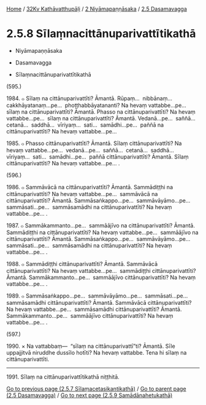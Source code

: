 
[Home](/) / [32Kv Kathāvatthupāḷi](../../../32Kv.md) / [2 Niyāmapaṇṇāsaka](../../2.md) / [2.5 Dasamavagga](../2.5.md)

# 2.5.8 Sīlaṃnacittānuparivattītikathā

* Niyāmapaṇṇāsaka

* Dasamavagga

* Sīlaṃnacittānuparivattītikathā

(595.)

1984\. ๐ Sīlaṃ na cittānuparivattīti? Āmantā. Rūpaṃ…  nibbānaṃ…  cakkhāyatanaṃ…pe…  phoṭṭhabbāyatananti? Na hevaṃ vattabbe…pe…  sīlaṃ na cittānuparivattīti? Āmantā. Phasso na cittānuparivattīti? Na hevaṃ vattabbe…pe…  sīlaṃ na cittānuparivattīti? Āmantā. Vedanā…pe…  saññā…  cetanā…  saddhā…  vīriyaṃ…  sati…  samādhi…pe…  paññā na cittānuparivattīti? Na hevaṃ vattabbe…pe…

1985\. ๐ Phasso cittānuparivattīti? Āmantā. Sīlaṃ cittānuparivattīti? Na hevaṃ vattabbe…pe…  vedanā…pe…  saññā…  cetanā…  saddhā…  vīriyaṃ…  sati…  samādhi…pe…  paññā cittānuparivattīti? Āmantā. Sīlaṃ cittānuparivattīti? Na hevaṃ vattabbe…pe… .

(596.)

1986\. ๐ Sammāvācā na cittānuparivattīti? Āmantā. Sammādiṭṭhi na cittānuparivattīti? Na hevaṃ vattabbe…pe…  sammāvācā na cittānuparivattīti? Āmantā. Sammāsaṅkappo…pe…  sammāvāyāmo…pe…  sammāsati…pe…  sammāsamādhi na cittānuparivattīti? Na hevaṃ vattabbe…pe… .

1987\. ๐ Sammākammanto…pe…  sammāājīvo na cittānuparivattīti? Āmantā. Sammādiṭṭhi na cittānuparivattīti? Na hevaṃ vattabbe…pe…  sammāājīvo na cittānuparivattīti? Āmantā. Sammāsaṅkappo…pe…  sammāvāyāmo…pe…  sammāsati…pe…  sammāsamādhi na cittānuparivattīti? Na hevaṃ vattabbe…pe… .

1988\. ๐ Sammādiṭṭhi cittānuparivattīti? Āmantā. Sammāvācā cittānuparivattīti? Na hevaṃ vattabbe…pe…  sammādiṭṭhi cittānuparivattīti? Āmantā. Sammākammanto…pe…  sammāājīvo cittānuparivattīti? Na hevaṃ vattabbe…pe… .

1989\. ๐ Sammāsaṅkappo…pe…  sammāvāyāmo…pe…  sammāsati…pe…  sammāsamādhi cittānuparivattīti? Āmantā. Sammāvācā cittānuparivattīti? Na hevaṃ vattabbe…pe…  sammāsamādhi cittānuparivattīti? Āmantā. Sammākammanto…pe…  sammāājīvo cittānuparivattīti? Na hevaṃ vattabbe…pe… .

(597.)

1990\. × Na vattabbaṃ—  “sīlaṃ na cittānuparivattī”ti? Āmantā. Sīle uppajjitvā niruddhe dussīlo hotīti? Na hevaṃ vattabbe. Tena hi sīlaṃ na cittānuparivattīti.

---

1991\. Sīlaṃ na cittānuparivattītikathā niṭṭhitā.



[Go to previous page (2.5.7 Sīlaṃacetasikantikathā)](2.5.7.md) / [Go to parent page (2.5 Dasamavagga)](../2.5.md) / [Go to next page (2.5.9 Samādānahetukathā)](2.5.9.md)


